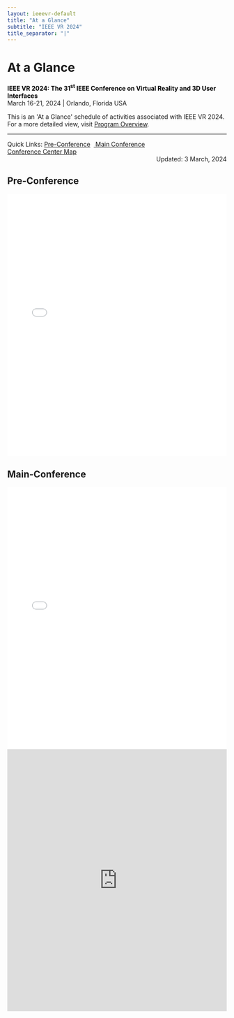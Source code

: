 ```yaml
---
layout: ieeevr-default
title: "At a Glance"
subtitle: "IEEE VR 2024"
title_separator: "|"
---
```


<div>
    <h1 id="cfp-demos">At a Glance</h1>
    <p>
        <strong style="color: black">IEEE VR 2024: The 31<sup>st</sup> IEEE Conference on Virtual Reality and 3D User Interfaces</strong><br />
            March 16-21, 2024 | Orlando, Florida USA
    </p> 
    <div class="ieeevrmsgbox bold alignCenter">
        <div class = "ieeevrmsgboxInside med">
           This is an 'At a Glance' schedule of activities associated with IEEE VR 2024. <br/>
           For a more detailed view, visit <a href="{{ "/program/overview/" | relative_url }}">Program Overview</a>.<br>
           <span class="main_view"><hr></span>
           <div class="alignCenter main_view">Quick Links: <a href="#pre">Pre-Conference</a>&nbsp;&nbsp;<a href="#full"> Main Conference</a></div>
           <div><a href="https://wdpromedia.disney.go.com/media/dm/en-us/disneyworld/contemporary-hotel/Contemporary.pdf" target="_blank">Conference Center Map</a></div>
           <div class="italic med" style="text-align: right;">Updated: 3 March, 2024 </div>
        </div>
    </div>   
    <div class="main_view"> 
        <h2 id="pre">Pre-Conference</h2>
        <iframe src="{{"/assets/program/vr2024_overall_schedule-32-public-pre.pdf" | relative_url }}#zoom=40" 
            title="IEEE VR 2024 Schedule (PDF)"
            width="100%"
            height="600px"
            loading="lazy"
            style="border:none;">
        </iframe>
        <h2 id="full">Main-Conference</h2>
        <iframe src="{{"/assets/program/vr2024_overall_schedule-32-public-main.pdf" | relative_url }}#zoom=31" 
            title="IEEE VR 2024 Schedule (PDF)"
            width="100%"
            height="600px"
            loading="lazy"
            style="border:none;">
        </iframe>
    </div>
     <div class="mobile_view">         
         <iframe frameborder="0" scrolling="no" height="600px" width="100%" src="https://docs.google.com/gview?url=https://ieeevr.org/2024-test/assets/program/vr2024_overall_schedule-32-public-mobile.pdf&embedded=true"> </iframe>    
    </div>
</div>